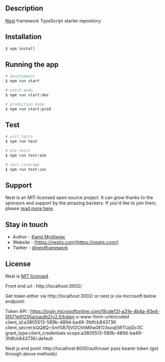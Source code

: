 
## Description

[Nest](https://github.com/nestjs/nest) framework TypeScript starter repository.

## Installation

```bash
$ npm install
```

## Running the app

```bash
# development
$ npm run start

# watch mode
$ npm run start:dev

# production mode
$ npm run start:prod
```

## Test

```bash
# unit tests
$ npm run test

# e2e tests
$ npm run test:e2e

# test coverage
$ npm run test:cov
```

## Support

Nest is an MIT-licensed open source project. It can grow thanks to the sponsors and support by the amazing backers. If you'd like to join them, please [read more here](https://docs.nestjs.com/support).

## Stay in touch

- Author - [Kamil Myśliwiec](https://kamilmysliwiec.com)
- Website - [https://nestjs.com](https://nestjs.com/)
- Twitter - [@nestframework](https://twitter.com/nestframework)

## License

Nest is [MIT licensed](LICENSE).

Front end url : http://localhost:3002/

Get token either via http://localhost:3002/ or nest js via microsoft below endpoint:

Token API : https://login.microsoftonline.com/f8cdef31-a31e-4b4a-93e4-5f571e91255a/oauth2/v2.0/token
x-www-form-urlencoded
client_id:a3805513-589b-489d-ba49-3fdfcb843736
client_secret:kQQ8Q~5mfSB7ljVI2ChhMIlw0EO3soqSWTUpDc3C
grant_type:client_credentials
scope:a3805513-589b-489d-ba49-3fdfcb843736/.default

Nest js end point :http://localhost:8000/auth/user
pass bearer token (got through above methods) 

